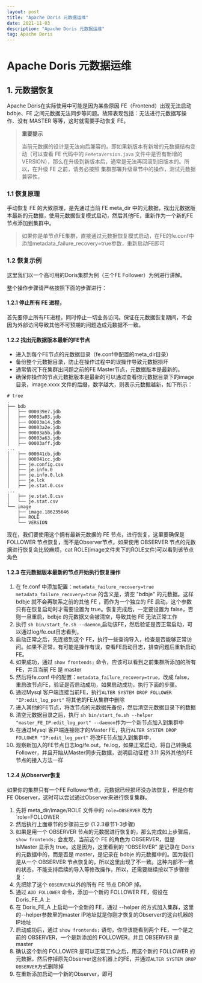 ```yaml
---
layout: post
title: "Apache Doris 元数据运维"
date: 2021-11-03
description: "Apache Doris 元数据运维"
tag: Apache Doris
---
```

# Apache Doris 元数据运维

## 1. 元数据恢复

Apache Doris在实际使用中可能是因为某些原因 FE（Frontend）出现无法启动 bdbje、FE 之间元数据无法同步等问题。故障表现包括：无法进行元数据写操作、没有 MASTER 等等，这时就需要手动恢复 FE。

>**重要提示**
>
>当前元数据的设计是无法向后兼容的。即如果新版本有新增的元数据结构变动（可以查看 FE 代码中的 `FeMetaVersion.java` 文件中是否有新增的 VERSION），那么在升级到新版本后，通常是无法再回滚到旧版本的。所以，在升级 FE 之前，请务必按照 集群部署升级章节中的操作，测试元数据兼容性。

### 1.1 恢复原理

手动恢复 FE 的大致原理，是先通过当前 FE meta_dir 中的元数据，找出元数据版本最新的元数据，使用元数据恢复模式启动，然后其他FE，重新作为一个新的FE节点添加到集群中。

>如果你是单节点FE集群，直接通过元数据恢复模式启动，在FE的fe.conf中添加metadata_failure_recovery=true参数，重新启动FE即可

### 1.2 恢复示例

这里我们以一个高可用的Doris集群为例（三个FE Follower）为例进行讲解。

整个操作步骤请严格按照下面的步骤进行：

#### 1.2.1 停止所有 FE 进程，

首先要停止所有FE进程，同时停止一切业务访问。保证在元数据恢复期间，不会因为外部访问导致其他不可预期的问题造成元数据不一致。

#### 1.2.2 找出元数据版本最新的FE节点

- 进入到每个FE节点的元数据目录（fe.conf中配置的meta_dir目录）
- 备份整个元数据目录，防止在操作过程中的误操作导致元数据损坏
- 通常情况下在集群出问题之前的FE Master节点，元数据版本是最新的。
- 确保你操作的节点元数据版本是最新的可以通过查看你元数据目录下的image目录，image.xxxx 文件的后缀，数字越大，则表示元数据越新，如下所示：

```
# tree
.
├── bdb
│   ├── 000039e7.jdb
│   ├── 00003a03.jdb
│   ├── 00003a14.jdb
│   ├── 00003a2e.jdb
│   ├── 00003a5b.jdb
│   ├── 00003a63.jdb
│   ├── 00003aff.jdb
...
│   ├── 000041cb.jdb
│   ├── 000041cc.jdb
│   ├── je.config.csv
│   ├── je.info.0
│   ├── je.info.0.lck
│   ├── je.lck
│   ├── je.stat.0.csv
...
│   ├── je.stat.8.csv
│   └── je.stat.csv
└── image
    ├── image.186235646
    ├── ROLE
    └── VERSION
```

现在，我们要使用这个拥有最新元数据的 FE 节点，进行恢复，这里要确保是 FOLLOWER 节点恢复，而不是Observer节点，如果使用 OBSERVER 节点的元数据进行恢复会比较麻烦，cat ROLE(image文件夹下的ROLE文件)可以看到该节点角色

#### 1.2.3 在元数据版本最新的节点开始执行恢复操作

1. 在 fe.conf 中添加配置：`metadata_failure_recovery=true`
   `metadata_failure_recovery=true` 的含义是，清空 "bdbje" 的元数据。这样 bdbje 就不会再联系之前的其他 FE ，而作为一个独立的 FE 启动。这个参数只有在恢复启动时才需要设置为 true。恢复完成后，一定要设置为 false，否则一旦重启，bdbje 的元数据又会被清空，导致其他 FE 无法正常工作
2.  执行 `sh bin/start_fe.sh --daemon`,启动该FE，然后验证是否正常启动，可以通过log/fe.out日志看到，
3.  启动正常之后，先连接到这个 FE，执行一些查询导入，检查是否能够正常访问。如果不正常，有可能是操作有误，查看FE启动日志，排查问题后重新启动FE。 
4. 如果成功，通过 `show frontends;` 命令，应该可以看到之前集群所添加的所有 FE，并且当前 FE 是 master 
5. 然后将fe.conf 中的配置：`metadata_failure_recovery=true`，改成 false，重启改节点FE，验证是否启动成功，如果启动成功，执行下面的步骤。 
6. 通过Mysql 客户端连接当前FE，执行`ALTER SYSTEM DROP FOLLOWER "IP:edit_log_port"` 将其他的FE从集群中删除
7.  进入其他的FE节点，将改节点的元数据先备份，然后清空元数据目录下的数据 
8. 清空元数据目录之后，执行 `sh bin/start_fe.sh --helper "master_FE_IP:edit_log_port" --daemon`作为一个新节点加入到集群中 
9. 在通过Mysql 客户端连接刚才的Master FE，执行`ALTER SYSTEM DROP FOLLOWER "IP:edit_log_port"` 将改FE节点加入到集群中， 
10. 观察新加入的FE节点日志log/fe.out，fe.log，如果正常启动，将自己转换成Follower，并且开始从Master同步元数据，说明启动征程
    3.11 另外其他的FE节点的接入方法一样

#### 1.2.4 从Observer恢复

如果你的集群只有一个FE Follower节点，元数据已经损坏没办法恢复，但是你有FE Observer，这时可以尝试通过Observer来进行恢复集群。

1. 先将 meta_dir/image/ROLE 文件中的 `role=OBSERVER` 改为 `role=FOLLOWER 
2. 然后执行上面章节的步骤前三步 (1.2.3章节1-3步骤) 
3. 如果是用一个 OBSERVER 节点的元数据进行恢复的，那么完成如上步骤后，`show frontends;` 会发现，当前这个 FE 的角色为 OBSERVER，但是 IsMaster 显示为 true。这是因为，这里看到的 “OBSERVER” 是记录在 Doris 的元数据中的，而是否是 master，是记录在 bdbje 的元数据中的。因为我们是从一个 OBSERVER 节点恢复的，所以这里出现了不一致。这种内部不一致的状态，不能支持后续的导入等修改操作，所以，还需要继续按以下步骤修复： 
4.  先把除了这个 `OBSERVER`以外的所有 FE 节点 DROP 掉。 
5.  通过 `ADD FOLLOWER` 命令，添加一个新的 FOLLOWER FE，假设在 Doris_FE_A 上 
6. 在 Doris_FE_A 上启动一个全新的 FE，通过 --helper 的方式加入集群，这里的--helper参数里的master IP地址就是你刚才恢复的Observer的这台机器的IP地址 
7. 启动成功后，通过 `show frontends;` 语句，你应该能看到两个 FE，一个是之前的 OBSERVER，一个是新添加的 FOLLOWER，并且 OBSERVER 是 master 
8. 确认这个新的 FOLLOWER 是可以正常工作之后，用这个新的 FOLLOWER 的元数据，然后停掉原先Observer这台机器上的FE，并通过`ALTER SYSTEM DROP OBSERVER`方式删除掉 
9. 在重新添加启动一个新的Observer，即可









